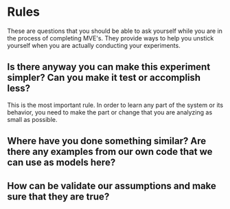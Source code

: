 # Rules

These are questions that you should be able to ask yourself while you are in the process of completing MVE's.  They provide ways to help you unstick yourself when you are actually conducting your experiments.


## Is there anyway you can make this experiment simpler?  Can you make it test or accomplish less?

This is the most important rule.  In order to learn any part of the system or its behavior, you need to make the part or change that you are analyzing as small as possible.  

## Where have you done something similar?  Are there any examples from our own code that we can use as models here?

## How can be validate our assumptions and make sure that they are true?

## 

